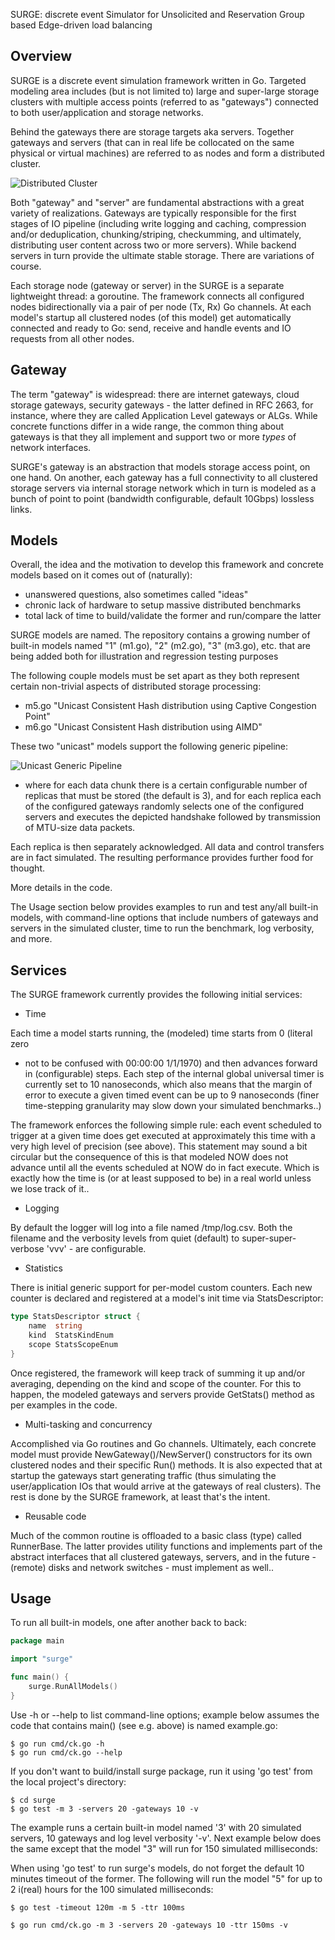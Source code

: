 
SURGE: discrete event Simulator for Unsolicited and Reservation Group based
       Edge-driven load balancing


## Overview

SURGE is a discrete event simulation framework written in Go. Targeted
modeling area includes (but is not limited to) large and super-large storage
clusters with multiple access points (referred to as "gateways") connected to
both user/application and storage networks.

Behind the gateways there are storage targets aka servers. Together gateways
and servers (that can in real life be collocated on the same physical or
virtual machines) are referred to as nodes and form a distributed cluster.

![Distributed Cluster](images/system1.png)

Both "gateway" and "server" are fundamental abstractions with a great variety
of realizations. Gateways are typically responsible for the first stages
of IO pipeline (including write logging and caching, compression and/or
deduplication, chunking/striping, checkumming, and ultimately, distributing
user content across two or more servers). While backend servers in turn
provide the ultimate stable storage. There are variations of course.
						  
Each storage node (gateway or server) in the SURGE is a separate
lightweight thread: a goroutine. The framework connects all configured nodes
bidirectionally via a pair of per node (Tx, Rx) Go channels. At each model's
startup all clustered nodes (of this model) get automatically connected and
ready to Go: send, receive and handle events and IO requests from all other
nodes.

## Gateway

The term "gateway" is widespread: there are internet gateways, cloud storage
gateways, security gateways - the latter defined in RFC 2663, for instance,
where they are called Application Level gateways or ALGs. While concrete
functions differ in a wide range, the common thing about gateways is that
they all implement and support two or more *types* of network interfaces.

SURGE's gateway is an abstraction that models storage access point, on one
hand. On another, each gateway has a full connectivity to all clustered
storage servers via internal storage network which in turn is modeled as
a bunch of point to point (bandwidth configurable, default 10Gbps) lossless
links.

## Models

Overall, the idea and the motivation to develop this framework and concrete
models based on it comes out of (naturally):

* unanswered questions, also sometimes called "ideas"
* chronic lack of hardware to setup massive distributed benchmarks
* total lack of time to build/validate the former and run/compare the latter

SURGE models are named. The repository contains a growing number of
built-in models named "1" (m1.go), "2" (m2.go), "3" (m3.go), etc. that are
being added both for illustration and regression testing purposes

The following couple models must be set apart as they both represent
certain non-trivial aspects of distributed storage processing:

* m5.go "Unicast Consistent Hash distribution using Captive Congestion Point"
* m6.go "Unicast Consistent Hash distribution using AIMD"

These two "unicast" models support the following generic pipeline:

![Unicast Generic Pipeline](images/pipeline1.png)

- where for each data chunk there is a certain configurable number of replicas
that must be stored (the default is 3), and for each replica each of the
configured gateways randomly selects one of the configured servers and executes
the depicted handshake followed by transmission of MTU-size data packets.

Each replica is then separately acknowledged. All data and control transfers
are in fact simulated. The resulting performance provides further food for thought.

More details in the code.

The Usage section below provides examples to run and test any/all built-in
models, with command-line options that include numbers of gateways and servers
in the simulated cluster, time to run the benchmark, log verbosity, and more.

## Services

The SURGE framework currently provides the following initial services:

* Time 

Each time a model starts running, the (modeled) time starts from 0 (literal zero
- not to be confused with 00:00:00 1/1/1970) and then advances forward in
(configurable) steps. Each step of the internal global universal timer is
currently set to 10 nanoseconds, which also means that the margin of error to
execute a given timed event can be up to 9 nanoseconds (finer time-stepping
granularity may slow down your simulated benchmarks..)

The framework enforces the following simple rule: each event scheduled to
trigger at a given time does get executed at approximately this time with a very
high level of precision (see above). This statement may sound a bit circular but
the consequence of this is that modeled NOW does not advance until all the
events scheduled at NOW do in fact execute. Which is exactly how the time is (or
at least supposed to be) in a real world unless we lose track of it..

* Logging

By default the logger will log into a file named /tmp/log.csv. Both the filename and the
verbosity levels from quiet (default) to super-super-verbose 'vvv' - are
configurable.

* Statistics

There is initial generic support for per-model custom counters. Each new
counter is declared and registered at a model's init time via StatsDescriptor:

```go
type StatsDescriptor struct {
	name  string
	kind  StatsKindEnum
	scope StatsScopeEnum
}
```

Once registered, the framework will keep track of summing it up and/or
averaging, depending on the kind and scope of the counter. For this to happen,
the modeled gateways and servers provide GetStats() method as per examples
in the code.

* Multi-tasking and concurrency

Accomplished via Go routines and Go channels. Ultimately, each concrete model
must provide NewGateway()/NewServer() constructors for its own clustered nodes
and their specific Run() methods. It is also expected that at startup the
gateways start generating traffic (thus simulating the user/application IOs that
would arrive at the gateways of real clusters). The rest is done by the
SURGE framework, at least that's the intent.

* Reusable code

Much of the common routine is offloaded to a basic class (type) called
RunnerBase. The latter provides utility functions and implements part of the
abstract interfaces that all clustered gateways, servers, and in the future -
(remote) disks and network switches - must implement as well..

## Usage

To run all built-in models, one after another back to back:

```go
package main

import "surge"

func main() {
	surge.RunAllModels()
}
```

Use -h or --help to list command-line options; example below assumes the code
that contains main() (see e.g. above) is named example.go:

```
$ go run cmd/ck.go -h
$ go run cmd/ck.go --help
```

If you don't want to build/install surge package, run it using 'go test'
from the local project's directory:

```
$ cd surge
$ go test -m 3 -servers 20 -gateways 10 -v
```
The example runs a certain built-in model named '3' with 20
simulated servers, 10 gateways and log level verbosity '-v'.
Next example below does the same except that the model "3" will run for
150 simulated milliseconds:

When using 'go test' to run surge's models, do not forget the default
10 minutes timeout of the former. The following will run the model "5" for
up to 2 i(real) hours for the 100 simulated milliseconds:

```
$ go test -timeout 120m -m 5 -ttr 100ms
```

```
$ go run cmd/ck.go -m 3 -servers 20 -gateways 10 -ttr 150ms -v
```
